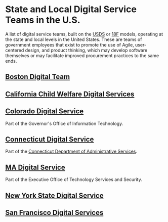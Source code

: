# State and Local Digital Service Teams in the U.S.

A list of digital service teams, built on the [USDS](https://www.usds.gov/) or [18F](https://18f.gov/) models, operating at the state and local levels in the United States. These are teams of government employees that exist to promote the use of Agile, user-centered design, and product thinking, which may develop software themselves or may facilitate improved procurement practices to the same ends.

## [Boston Digital Team](https://www.boston.gov/departments/digital-team)

## [California Child Welfare Digital Services](https://cwds.ca.gov/)

## [Colorado Digital Service](https://colorado.gov/digitalservice)

Part of the Governor's Office of Information Technology.

## [Connecticut Digital Service](https://connecticut-digital-services.github.io/)

Part of the [Connecticut Department of Administrative Services](https://portal.ct.gov/DAS).

## [MA Digital Service](https://www.mass.gov/orgs/ma-digital-service)

Part of the Executive Office of Technology Services and Security.

## [New York State Digital Service](https://ogs.ny.gov/new-york-state-digital-service)

## [San Francisco Digital Services](https://digitalservices.sfgov.org/)
